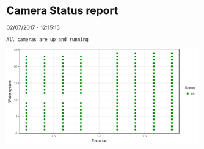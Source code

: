 Camera Status report
================
02/07/2017 - 12:15:15

    All cameras are up and running

![](camreport_files/figure-markdown_github/unnamed-chunk-2-1.png)
